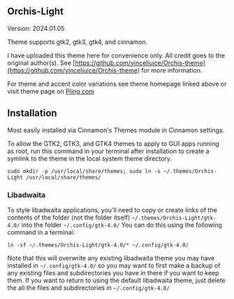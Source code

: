 ## Orchis-Light

Version: 2024.01.05

Theme supports gtk2, gtk3, gtk4, and cinnamon.

I have uploaded this theme here for convenience only. All credit goes to the original author(s). See [https://github.com/vinceliuice/Orchis-theme](https://github.com/vinceliuice/Orchis-theme) for more information.

For theme and accent color variations see theme homepage linked above or visit theme page on [Pling.com](https://www.gnome-look.org/p/1357889)

## Installation

Most easily installed via Cinnamon's Themes module in Cinnamon settings.

To allow the GTK2, GTK3, and GTK4 themes to apply to GUI apps running as root, run this command in your terminal after installation to create a symlink to the theme in the local system theme directory.

`sudo mkdir -p /usr/local/share/themes; sudo ln -s ~/.themes/Orchis-Light /usr/local/share/themes/`

### Libadwaita

To style libadwaita applications, you'll need to copy or create links of the contents of the folder (not the folder itself) `~/.themes/Orchis-Light/gtk-4.0/` into the folder `~/.config/gtk-4.0/` You can do this using the following command in a terminal:

`ln -sf ~/.themes/Orchis-Light/gtk-4.0/* ~/.config/gtk-4.0/`

Note that this will overwrite any existing libadwaita theme you may have installed in `~/.config/gtk-4.0/` so you may want to first make a backup of any existing files and subdirectories you have in there if you want to keep them. If you want to return to using the default libadwaita theme, just delete the all the files and subdirectories in `~/.config/gtk-4.0/`


